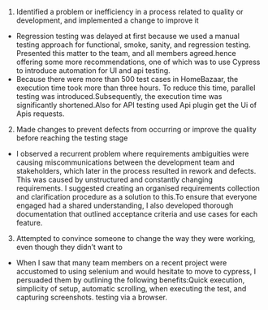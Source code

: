 1. Identified a problem or inefficiency in a process related to quality or development, and implemented a change to improve it

* Regression testing was delayed at first because we used a manual testing approach for functional, smoke, sanity, and regression testing. Presented this matter to the team, and all members agreed.hence offering some more recommendations, one of which was to use Cypress to introduce automation for UI and api testing.
* Because there were more than 500 test cases in HomeBazaar, the execution time took more than three hours. To reduce this time, parallel testing was introduced.Subsequently, the execution time was significantly shortened.Also for API testing used Api plugin get the Ui of Apis requests.


2. Made changes to prevent defects from occurring or improve the quality before reaching the testing stage

* I observed a recurrent problem where requirements ambiguities were causing miscommunications between the development team and stakeholders, which later in the process resulted in rework and defects. This was caused by unstructured and constantly changing requirements. I suggested creating an organised requirements collection and clarification procedure as a solution to this.To ensure that everyone engaged had a shared understanding, I also developed thorough documentation that outlined acceptance criteria and use cases for each feature.


3. Attempted to convince someone to change the way they were working, even though they didn’t want to

* When I saw that many team members on a recent project were accustomed to using selenium and would hesitate to move to cypress, I persuaded them by outlining the following benefits:Quick execution, simplicity of setup, automatic scrolling, when executing the test, and capturing screenshots. testing via a browser.
